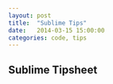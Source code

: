 ```yaml
---
layout: post
title:  "Sublime Tips"
date:   2014-03-15 15:00:00
categories: code, tips
---
```

Sublime Tipsheet
----------------

